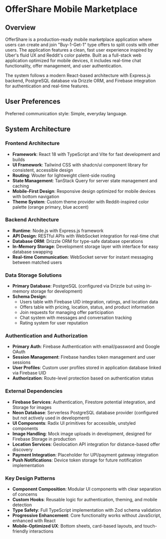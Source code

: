 # OfferShare Mobile Marketplace

## Overview

OfferShare is a production-ready mobile marketplace application where users can create and join "Buy-1-Get-1" type offers to split costs with other users. The application features a clean, fast user experience inspired by Uber's fluid UX and Reddit's color palette. Built as a full-stack web application optimized for mobile devices, it includes real-time chat functionality, offer management, and user authentication.

The system follows a modern React-based architecture with Express.js backend, PostgreSQL database via Drizzle ORM, and Firebase integration for authentication and real-time features.

## User Preferences

Preferred communication style: Simple, everyday language.

## System Architecture

### Frontend Architecture
- **Framework**: React 18 with TypeScript and Vite for fast development and builds
- **UI Framework**: Tailwind CSS with shadcn/ui component library for consistent, accessible design
- **Routing**: Wouter for lightweight client-side routing
- **State Management**: TanStack Query for server state management and caching
- **Mobile-First Design**: Responsive design optimized for mobile devices with bottom navigation
- **Theme System**: Custom theme provider with Reddit-inspired color palette (orange primary, blue accent)

### Backend Architecture
- **Runtime**: Node.js with Express.js framework
- **API Design**: RESTful APIs with WebSocket integration for real-time chat
- **Database ORM**: Drizzle ORM for type-safe database operations
- **In-Memory Storage**: Development storage layer with interface for easy database swapping
- **Real-time Communication**: WebSocket server for instant messaging between matched users

### Data Storage Solutions
- **Primary Database**: PostgreSQL (configured via Drizzle but using in-memory storage for development)
- **Schema Design**: 
  - Users table with Firebase UID integration, ratings, and location data
  - Offers table with pricing, location, status, and product information
  - Join requests for managing offer participation
  - Chat system with messages and conversation tracking
  - Rating system for user reputation

### Authentication and Authorization
- **Primary Auth**: Firebase Authentication with email/password and Google OAuth
- **Session Management**: Firebase handles token management and user sessions
- **User Profiles**: Custom user profiles stored in application database linked via Firebase UID
- **Authorization**: Route-level protection based on authentication status

### External Dependencies

- **Firebase Services**: Authentication, Firestore potential integration, and Storage for images
- **Neon Database**: Serverless PostgreSQL database provider (configured but not actively used in development)
- **UI Components**: Radix UI primitives for accessible, unstyled components
- **Image Handling**: Mock image uploads in development, designed for Firebase Storage in production
- **Location Services**: Geolocation API integration for distance-based offer discovery
- **Payment Integration**: Placeholder for UPI/payment gateway integration
- **Push Notifications**: Device token storage for future notification implementation

### Key Design Patterns
- **Component Composition**: Modular UI components with clear separation of concerns
- **Custom Hooks**: Reusable logic for authentication, theming, and mobile detection
- **Type Safety**: Full TypeScript implementation with Zod schema validation
- **Progressive Enhancement**: Core functionality works without JavaScript, enhanced with React
- **Mobile-Optimized UX**: Bottom sheets, card-based layouts, and touch-friendly interactions